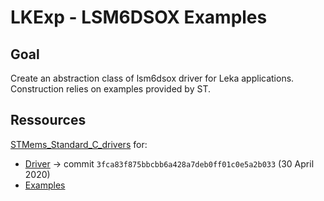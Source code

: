 # LKExp - LSM6DSOX Examples

## Goal

Create an abstraction class of lsm6dsox driver for Leka applications.  
Construction relies on examples provided by ST.

## Ressources
[STMems\_Standard\_C\_drivers](https://github.com/STMicroelectronics/STMems_Standard_C_drivers) for:

* [Driver](https://github.com/STMicroelectronics/STMems_Standard_C_drivers/tree/master/lsm6dsox_STdC/driver) -> commit `3fca83f875bbcbb6a428a7deb0ff01c0e5a2b033` (30 April 2020)
* [Examples](https://github.com/STMicroelectronics/STMems_Standard_C_drivers/tree/master/lsm6dsox_STdC/example)


